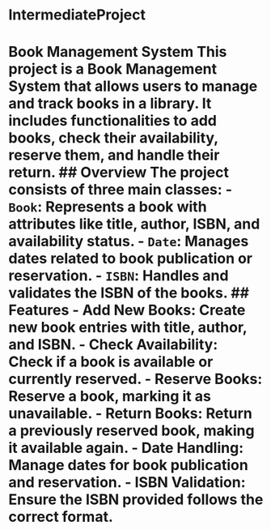# IntermediateProject
# Book Management System This project is a Book Management System that allows users to manage and track books in a library. It includes functionalities to add books, check their availability, reserve them, and handle their return. ## Overview The project consists of three main classes: - `Book`: Represents a book with attributes like title, author, ISBN, and availability status. - `Date`: Manages dates related to book publication or reservation. - `ISBN`: Handles and validates the ISBN of the books. ## Features - **Add New Books**: Create new book entries with title, author, and ISBN. - **Check Availability**: Check if a book is available or currently reserved. - **Reserve Books**: Reserve a book, marking it as unavailable. - **Return Books**: Return a previously reserved book, making it available again. - **Date Handling**: Manage dates for book publication and reservation. - **ISBN Validation**: Ensure the ISBN provided follows the correct format.
